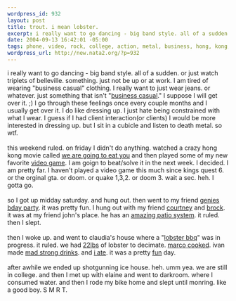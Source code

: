 ```yaml
--- 
wordpress_id: 932
layout: post
title: trout. i mean lobster.
excerpt: i really want to go dancing - big band style. all of a sudden. or just watch triplets of belleville. something. just not be up or at work. I am tired of wearing "business casual" clothing. I really want to just wear jeans. or whatever. just something that isn't "business casual." I suppose I will get over it. ;) I go through these...
date: 2004-09-13 16:42:01 -05:00
tags: phone, video, rock, college, action, metal, business, hong, kong, nokia
wordpress_url: http://new.nata2.org/?p=932
---
```

i really want to go dancing - big band style. all of a sudden. or just watch triplets of belleville. something. just not be up or at work. I am tired of wearing "business casual" clothing. I really want to just wear jeans. or whatever. just something that isn't "<a href="http://www.businesscasualdress.com/illustration.jpg">business casual</a>." I suppose I will get over it. ;) I go through these feelings once every couple months and I usually get over it. I do like dressing up. I just hate being constrained with what I wear. I guess if I had client interaction(or clients) I would be more interested in dressing up. but I sit in a cubicle and listen to death metal. so wtf. <br/><br/>this weekend ruled. on friday I didn't do anything. watched a crazy hong kong movie called <a href="http://www.rottentomatoes.com/m/we_are_going_to_eat_you/">we are going to eat you</a> and then played some of my new favorite <a href="http://www.zelda.com/fourswords/launch/">video game</a>. I am goign to beat/solve it in the next week. I decided. I am pretty far. I haven't played a video game this much since kings quest 6. or the orginal gta. or doom. or quake 1,3,2. or doom 3. wait a sec. heh. I gotta go. <br/><br/>so I got up midday saturday. and hung out. then went to my friend <a href="http://nata2.info/pictures/misc/phone_camera/nokia_6600/130920040005/Nokia6600(518).jpg">genies bday party</a>. it was pretty fun. I hung out with my friend <a href="http://nata2.info/pictures/misc/phone_camera/nokia_6600/130920040005/Nokia6600(514).jpg">courtney</a> and <a href="http://nata2.info/pictures/misc/phone_camera/nokia_6600/130920040005/Nokia6600(521).jpg">brock</a>. it was at my friend john's place. he has an <a href="http://nata2.info/pictures/misc/phone_camera/nokia_6600/130920040005/Nokia6600(519).jpg">amazing patio system</a>. it ruled. then I slept. <br/><br/>then I woke up. and went to claudia's house where a "<a href="http://nata2.info/pictures/misc/phone_camera/nokia_6600/130920040005/Nokia6600(526).jpg">lobster bbq</a>" was in progress. it ruled. we had <a href="http://nata2.info/pictures/misc/phone_camera/nokia_6600/130920040005/Nokia6600(524).jpg">22lbs</a> of lobster to decimate. <a href="http://nata2.info/pictures/misc/phone_camera/nokia_6600/130920040005/Nokia6600(528).jpg">marco cooked</a>. ivan made <a href="http://nata2.info/pictures/misc/phone_camera/nokia_6600/130920040005/Nokia6600(527).jpg">mad strong drinks</a>. and <a href="http://nata2.info/pictures/misc/phone_camera/nokia_6600/130920040005/Nokia6600(531).jpg">i ate</a>. it was a pretty <a href="http://nata2.info/pictures/misc/phone_camera/nokia_6600/130920040005/Nokia6600(529).jpg">fun</a> day. <br/><br/>after awhile we ended up shotgunning ice house. heh. umm yea. we are still in college. and then I met up with elaine and went to darkroom. where I consumed water. and then I rode my bike home and slept until monring. like a good boy. S M R T.
